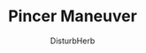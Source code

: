 ---
media: "images/rounds/round_4_2/pincer_maneuver.png"
media_type: image
title: Pincer Maneuver
author: [DisturbHerb]
desc: Two expedition teams unintentionally surround the Soviet expeditionary force.
---
